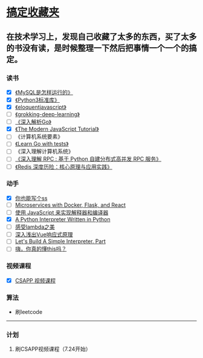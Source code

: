 # [搞定收藏夹](https://github.com/yihong0618/gitblog/issues/5)

## 在技术学习上，发现自己收藏了太多的东西，买了太多的书没有读，是时候整理一下然后把事情一个一个的搞定。
### 读书
- [x] [《MySQL是怎样运行的》](https://juejin.im/book/5bffcbc9f265da614b11b731)
- [x] [《Python3标准库》](https://pymotw.com/3/index.html)
- [x] [《eloquentjavascript》](http://eloquentjavascript.net/)
- [ ] [《grokking-deep-learning》](https://livebook.manning.com/#!/book/grokking-deep-learning/table-of-contents/)
- [ ] [《深入解析Go》](https://legacy.gitbook.com/book/tiancaiamao/go-internals/details)
- [x] [《The Modern JavaScript Tutorial》](http://javascript.info/)
- [ ] 《计算机系统要素》
- [ ] [《Learn Go with tests》](https://studygolang.gitbook.io/learn-go-with-tests/)
- [ ] 《深入理解计算机系统》
- [ ] [《深入理解 RPC : 基于 Python 自建分布式高并发 RPC 服务》](https://juejin.im/book/5af56a3c518825426642e004)
- [ ] [《Redis 深度历险：核心原理与应用实践》](https://juejin.im/book/5afc2e5f6fb9a07a9b362527)
### 动手
- [x] [你也能写个ss](https://github.com/gwuhaolin/blog/issues/12)
- [ ] [Microservices with Docker, Flask, and React](https://dmmeteo.github.io/freetestdriven/)
- [ ] [使用 JavaScript 来实现解释器和编译器](https://hsiaosiyuan0.gitbook.io/icj/)
- [x] [A Python Interpreter Written in Python](http://aosabook.org/en/500L/a-python-interpreter-written-in-python.html)
- [ ] [感受lambda之美](https://juejin.im/post/5ce66801e51d455d850d3a4a)
- [ ] [深入浅出Vue响应式原理](https://juejin.im/post/5d229bfc5188252d707f3ac6)
- [ ] [Let's Build A Simple Interpreter. Part](https://ruslanspivak.com/lsbasi-part1/)
- [ ] [嗨，你真的懂this吗？](https://github.com/YvetteLau/Blog/issues/6)
### 视频课程
- [x] [CSAPP 视频课程](https://github.com/EugeneLiu/translationCSAPP)
### 算法
- 刷leetcode


---

### 计划

1. 刷CSAPP视频课程（7.24开始）